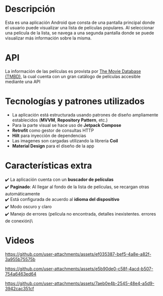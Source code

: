 # Descripción
Esta es una aplicación Android que consta de una pantalla principal donde el usuario puede visualizar una
lista de películas populares.
Al seleccionar una película de la lista, se navega a una segunda pantalla donde se
puede visualizar más información sobre la misma.

# API
La información de las películas es provista por [The Movie Database (TMBD)](https://www.themoviedb.org/), la cual cuenta con un gran
catálogo de películas accesible mediante una API

# Tecnologías y patrones utilizados

- La aplicación está estructurada usando patrones de diseño ampliamente establecidos (**MVVM**, **Repository Pattern**, etc.)
- Para la parte visual se hace uso de **Jetpack Compose**
- **Retrofit** como gestor de consultas HTTP
- **Hilt** para inyección de dependencias
- Las imagenes son cargadas utilizando la librería **Coil**
- **Material Design** para el diseño de la app

# Características extra

✔️ La aplicación cuenta con un **buscador de películas**\
✔️ **Paginado**: Al llegar al fondo de la lista de películas, se recargan otras automáticamente\
✔️ Está configurada de acuerdo al **idioma del dispositivo**\
✔️ Modo oscuro y claro\
✔️ Manejo de errores (película no encontrada, detalles inexistentes. errores de conexión)\

# Videos

https://github.com/user-attachments/assets/ef035387-bef5-4a8e-a82f-3a955b75575b



https://github.com/user-attachments/assets/e5b90de0-c58f-4acd-b507-754a6463ed64



https://github.com/user-attachments/assets/7aeb0e4b-2545-48e4-a5d9-3942cac351cf

